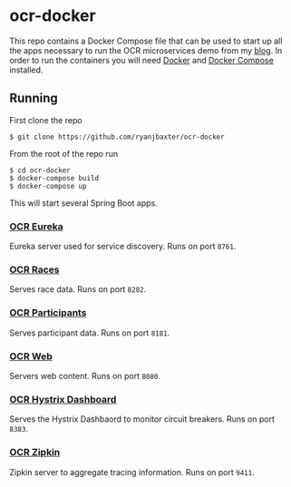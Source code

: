 # ocr-docker

This repo contains a Docker Compose file that can be used to start up all the apps necessary to run the OCR microservices demo
from my [blog](http://ryanjbaxter.com).  In order to run the containers you will need [Docker](http://docker.com) and
[Docker Compose](https://docs.docker.com/compose/) installed.

## Running

First clone the repo

`$ git clone https://github.com/ryanjbaxter/ocr-docker`

From the root of the repo run

```
$ cd ocr-docker
$ docker-compose build
$ docker-compose up
```

This will start several Spring Boot apps.

### [OCR Eureka](https://github.com/ryanjbaxter/ocr-eureka)
Eureka server used for service discovery.  Runs on port `8761`.

### [OCR Races](https://github.com/ryanjbaxter/ocr-races)
Serves race data.  Runs on port `8282`.

### [OCR Participants](https://github.com/ryanjbaxter/ocr-participants)
Serves participant data.  Runs on port `8181`.

### [OCR Web](https://github.com/ryanjbaxter/ocr-web)
Servers web content.  Runs on port `8080`.

### [OCR Hystrix Dashboard](https://github.com/ryanjbaxter/ocr-hystrix-dashboard/)
Serves the Hystrix Dashbaord to monitor circuit breakers.  Runs on port `8383`.

### [OCR Zipkin](https://github.com/ryanjbaxter/ocr-zipkin/)
Zipkin server to aggregate tracing information.  Runs on port `9411`.
